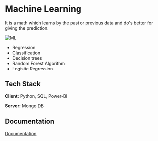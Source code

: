 
# Machine Learning

It is a math which learns by the past or previous data and do's better for giving the prediction.


![ML](https://www.pngall.com/wp-content/uploads/15/Machine-Learning-PNG-File.png)

  - Regression
  - Classification
  - Decision trees
  - Random Forest Algorithm
  - Logistic Regression


  ## Tech Stack

**Client:** Python, SQL, Power-Bi

**Server:** Mongo DB






## Documentation

[Documentation](https://linktodocumentation)

